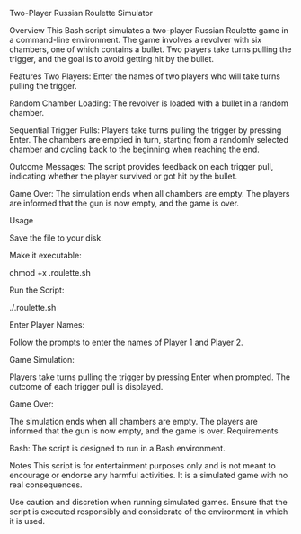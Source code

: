 Two-Player Russian Roulette Simulator

Overview
This Bash script simulates a two-player Russian Roulette game in a command-line environment. The game involves a revolver with six chambers, one of which contains a bullet. Two players take turns pulling the trigger, and the goal is to avoid getting hit by the bullet.

Features
Two Players: Enter the names of two players who will take turns pulling the trigger.

Random Chamber Loading: The revolver is loaded with a bullet in a random chamber.

Sequential Trigger Pulls: Players take turns pulling the trigger by pressing Enter. The chambers are emptied in turn, starting from a randomly selected chamber and cycling back to the beginning when reaching the end.

Outcome Messages: The script provides feedback on each trigger pull, indicating whether the player survived or got hit by the bullet.

Game Over: The simulation ends when all chambers are empty. The players are informed that the gun is now empty, and the game is over.

Usage

Save the file to your disk.


Make it executable:

chmod +x .roulette.sh

Run the Script:


./.roulette.sh


Enter Player Names:

Follow the prompts to enter the names of Player 1 and Player 2.


Game Simulation:

Players take turns pulling the trigger by pressing Enter when prompted.
The outcome of each trigger pull is displayed.


Game Over:

The simulation ends when all chambers are empty.
The players are informed that the gun is now empty, and the game is over.
Requirements


Bash: The script is designed to run in a Bash environment.


Notes
This script is for entertainment purposes only and is not meant to encourage or endorse any harmful activities. It is a simulated game with no real consequences.

Use caution and discretion when running simulated games. Ensure that the script is executed responsibly and considerate of the environment in which it is used.

